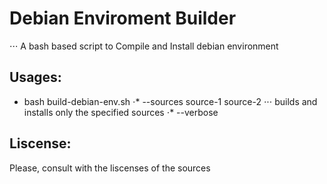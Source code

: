 # Debian Enviroment Builder
⋅⋅⋅    A bash based script to Compile and Install debian environment




## Usages:
  * bash build-debian-env.sh
     ⋅* --sources source-1 source-2
      ⋅⋅⋅ builds and installs only the specified sources
     ⋅* --verbose
     


## Liscense:
Please, consult with the liscenses of the sources
